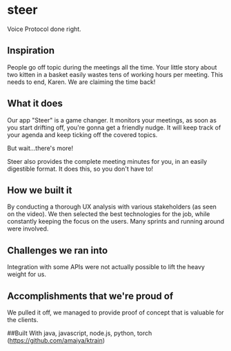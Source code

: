 # steer
Voice Protocol done right.

## Inspiration
People go off topic during the meetings all the time. Your little story about two kitten in a basket easily wastes tens of working hours per meeting. This needs to end, Karen. We are claiming the time back!

## What it does
Our app "Steer" is a game changer. It monitors your meetings, as soon as you start drifting off, you're gonna get a friendly nudge. It will keep track of your agenda and keep ticking off the covered topics.

But wait...there's more!

Steer also provides the complete meeting minutes for you, in an easily digestible format. It does this, so you don't have to!

## How we built it
By conducting a thorough UX analysis with various stakeholders (as seen on the video). We then selected the best technologies for the job, while constantly keeping the focus on the users. Many sprints and running around were involved.

## Challenges we ran into
Integration with some APIs were not actually possible to lift the heavy weight for us.

## Accomplishments that we're proud of
We pulled it off, we managed to provide proof of concept that is valuable for the clients.

##Built With
java, javascript, node.js, python, torch (https://github.com/amaiya/ktrain)
